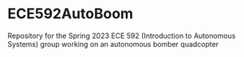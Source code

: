 # ECE592AutoBoom
Repository for the Spring 2023 ECE 592 (Introduction to Autonomous Systems) group working on an autonomous bomber quadcopter
